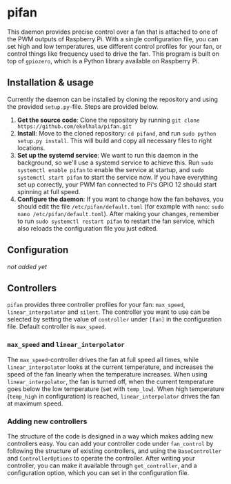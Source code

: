 # pifan

This daemon provides precise control over a fan that is attached to one of the PWM outputs of Raspberry Pi. With a single configuration file, you can set high and low temperatures, use different control profiles for your fan, or control things like frequency used to drive the fan. This program is built on top of `gpiozero`, which is a Python library available on Raspberry Pi.

## Installation & usage

Currently the daemon can be installed by cloning the repository and using the provided `setup.py`-file. Steps are provided below.

1. **Get the source code**: Clone the repository by running `git clone https://github.com/ekelhala/pifan.git`
2. **Install**: Move to the cloned repository: `cd pifand`, and run `sudo python setup.py install`. This will build and copy all necessary files to right locations.
3. **Set up the systemd service**: We want to run this daemon in the background, so we'll use a systemd service to achieve this. Run `sudo systemctl enable pifan` to enable the service at startup, and `sudo systemctl start pifan` to start the service now. If you have everything set up correctly, your PWM fan connected to Pi's GPIO 12 should start spinning at full speed.
4. **Configure the daemon**: If you want to change how the fan behaves, you should edit the file `/etc/pifan/default.toml` (for example with `nano`: `sudo nano /etc/pifan/default.toml`). After making your changes, remember to run `sudo systemctl restart pifan` to restart the fan service, which also reloads the configuration file you just edited.

## Configuration

*not added yet*

## Controllers

`pifan` provides three controller profiles for your fan: `max_speed`, `linear_interpolator` and `silent`. The controller you want to use can be selected by setting the value of `controller` under `[fan]` in the configuration file. Default controller is `max_speed`.

### `max_speed` and `linear_interpolator`

The `max_speed`-controller drives the fan at full speed all times, while `linear_interpolator` looks at the current temperature, and increases the speed of the fan linearly when the temperature increases. When using `linear_interpolator`, the fan is turned off, when the current temperature goes below the low temperature (set with `temp_low`). When high temperature (`temp_high` in configuration) is reached, `linear_interpolator` drives the fan at maximum speed.

### Adding new controllers

The structure of the code is designed in a way which makes adding new controllers easy. You can add your controller code under `fan_control` by following the structure of existing controllers, and using the `BaseController` and `ControllerOptions` to operate the controller. After writing your controller, you can make it available through `get_controller`, and a configuration option, which you can set in the configuration file.
